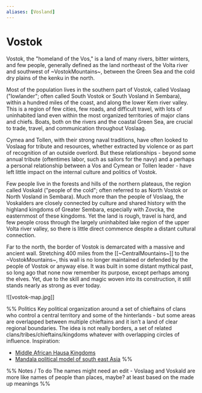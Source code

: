 ```yaml
---
aliases: [Vosland]
---
```

# Vostok

Vostok, the "homeland of the Vos," is a land of many rivers, bitter winters, and few people, generally defined as the land northeast of the Volta river and southwest of ~VostokMountains~, between the Green Sea and the cold dry plains of the kenku in the north. 

Most of the population lives in the southern part of Vostok, called Voslaag ("lowlander"; often called South Vostok or South Vosland in Sembara), within a hundred miles of the coast, and along the lower Kem river valley. This is a region of few cities, few roads, and difficult travel, with lots of uninhabited land even within the most organized territories of major clans and chiefs. Boats, both on the rivers and the coastal Green Sea, are crucial to trade, travel, and communication throughout Voslaag. 

Cymea and Tollen, with their strong naval traditions, have often looked to Voslaag for tribute and resources, whether extracted by violence or as part of recognition of an outside overlord. But these relationships - beyond some annual tribute (oftentimes labor, such as sailors for the navy) and a perhaps a personal relationship between a Vos and Cymean or Tollen leader - have left little impact on the internal culture and politics of Vostok. 

Few people live in the forests and hills of the northern plateaus, the region called Voskald ("people of the cold"; often referred to as North Vostok or North Vosland in Sembara). Much more than the people of Voslaag, the Voskalders are closely connected by culture and shared history with the highland kingdoms of Greater Sembara, especially with Zovcka, the easternmost of these kingdoms. Yet the land is rough, travel is hard, and few people cross through the largely uninhabited lake region of the upper Volta river valley, so there is little direct commence despite a distant cultural connection. 

Far to the north, the border of Vostok is demarcated with a massive and ancient wall. Stretching 400 miles from the [[~CentralMountains~]] to the ~VostokMountains~, this wall is no longer maintained or defended by the people of Vostok or anyway else. It was built in some distant mythical past, so long ago that none now remember its purpose, except perhaps among the elves. Yet, due to the skill and magic woven into its construction, it still stands nearly as strong as ever today. 

![[vostok-map.jpg]]

%% Politics
Key political organization around a set of chieftains of clans who control a central territory and some of the hinterlands - but some areas are overlapped between multiple chieftains and it isn’t a land of clear regional boundaries. The idea is not really borders, a set of related clans/tribes/chieftains/kingdoms whatever with overlapping circles of influence. 
Inspiration:
- [Middle African Hausa Kingdoms](https://en.wikipedia.org/wiki/Hausa_Kingdoms) 
- [Mandala political model of south east Asia](https://en.wikipedia.org/wiki/Mandala_(political_model))
%%

%% Notes / To do 
The names might need an edit - Voslaag and Voskald are more like names of people than places, maybe? at least based on the made up meanings
%%